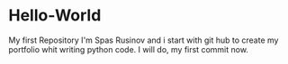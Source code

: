 # Hello-World
My first Repository
I'm Spas Rusinov and i start with git hub to create my portfolio whit writing python code.
I will do, my first commit now.
